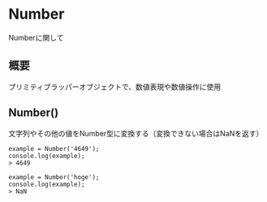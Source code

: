 # Number
Numberに関して

## 概要
プリミティブラッパーオブジェクトで、数値表現や数値操作に使用

## Number()
文字列やその他の値をNumber型に変換する（変換できない場合はNaNを返す）

```
example = Number('4649');
console.log(example);
> 4649

example = Number('hoge');
console.log(example);
> NaN
```
